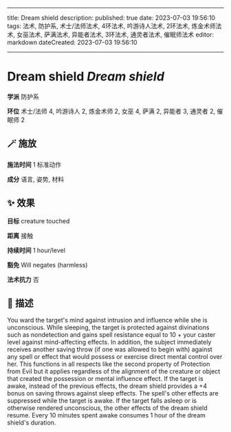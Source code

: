 
---
title: Dream shield
description: 
published: true
date: 2023-07-03 19:56:10
tags: 法术, 防护系, 术士/法师法术, 4环法术, 吟游诗人法术, 2环法术, 炼金术师法术, 女巫法术, 萨满法术, 异能者法术, 3环法术, 通灵者法术, 催眠师法术
editor: markdown
dateCreated: 2023-07-03 19:56:10

---

# **Dream shield** *Dream shield*

**学派** 防护系 

**环位** 术士/法师 4, 吟游诗人 2, 炼金术师 2, 女巫 4, 萨满 2, 异能者 3, 通灵者 2, 催眠师 2

## 🪄 施放

**施法时间** 1 标准动作

**成分** 语言, 姿势, 材料

## ✨ 效果 

**目标** creature touched 

**距离** 接触  

**持续时间** 1 hour/level 

**豁免** Will negates (harmless)

**法术抗力** 否

## 📖 描述

You ward the target's mind against intrusion and influence while she is unconscious. While sleeping, the target is protected against divinations such as nondetection and gains spell resistance equal to 10 + your caster level against mind-affecting effects. In addition, the subject immediately receives another saving throw (if one was allowed to begin with) against any spell or effect  that would possess or exercise direct mental control over her. This functions in all respects like the second property of Protection from Evil but it applies regardless of the alignment of the creature or object that created the possession or mental influence effect.  If the target is awake, instead of the previous effects, the dream shield provides a +4 bonus on saving throws against sleep effects. The spell's other effects are suppressed while the target is awake. If the target falls asleep or is otherwise rendered unconscious, the other effects of the dream shield resume. Every 10 minutes spent awake consumes 1 hour of the dream shield's duration.
    